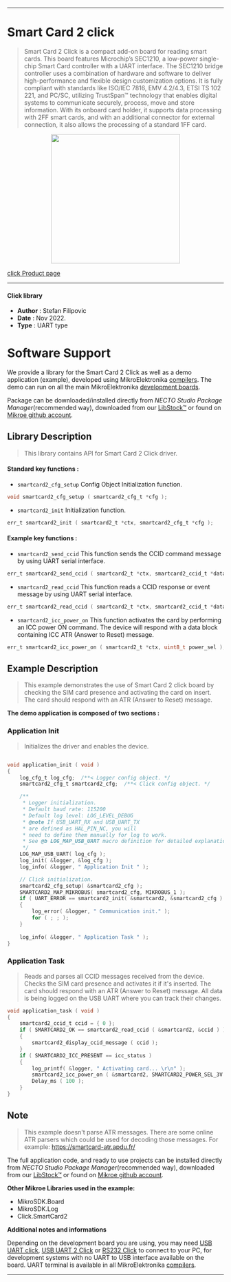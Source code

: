 
---
# Smart Card 2 click

> Smart Card 2 Click is a compact add-on board for reading smart cards. This board features Microchip’s SEC1210, a low-power single-chip Smart Card controller with a UART interface. The SEC1210 bridge controller uses a combination of hardware and software to deliver high-performance and flexible design customization options. It is fully compliant with standards like ISO/IEC 7816, EMV 4.2/4.3, ETSI TS 102 221, and PC/SC, utilizing TrustSpan™ technology that enables digital systems to communicate securely, process, move and store information. With its onboard card holder, it supports data processing with 2FF smart cards, and with an additional connector for external connection, it also allows the processing of a standard 1FF card.

<p align="center">
  <img src="https://download.mikroe.com/images/click_for_ide/smartcard2_click.png" height=300px>
</p>

[click Product page](https://www.mikroe.com/smart-card-2-click)

---


#### Click library

- **Author**        : Stefan Filipovic
- **Date**          : Nov 2022.
- **Type**          : UART type


# Software Support

We provide a library for the Smart Card 2 Click
as well as a demo application (example), developed using MikroElektronika
[compilers](https://www.mikroe.com/necto-studio).
The demo can run on all the main MikroElektronika [development boards](https://www.mikroe.com/development-boards).

Package can be downloaded/installed directly from *NECTO Studio Package Manager*(recommended way), downloaded from our [LibStock&trade;](https://libstock.mikroe.com) or found on [Mikroe github account](https://github.com/MikroElektronika/mikrosdk_click_v2/tree/master/clicks).

## Library Description

> This library contains API for Smart Card 2 Click driver.

#### Standard key functions :

- `smartcard2_cfg_setup` Config Object Initialization function.
```c
void smartcard2_cfg_setup ( smartcard2_cfg_t *cfg );
```

- `smartcard2_init` Initialization function.
```c
err_t smartcard2_init ( smartcard2_t *ctx, smartcard2_cfg_t *cfg );
```

#### Example key functions :

- `smartcard2_send_ccid` This function sends the CCID command message by using UART serial interface.
```c
err_t smartcard2_send_ccid ( smartcard2_t *ctx, smartcard2_ccid_t *data_in );
```

- `smartcard2_read_ccid` This function reads a CCID response or event message by using UART serial interface.
```c
err_t smartcard2_read_ccid ( smartcard2_t *ctx, smartcard2_ccid_t *data_out );
```

- `smartcard2_icc_power_on` This function activates the card by performing an ICC power ON command. The device will respond with a data block containing ICC ATR (Answer to Reset) message.
```c
err_t smartcard2_icc_power_on ( smartcard2_t *ctx, uint8_t power_sel );
```

## Example Description

> This example demonstrates the use of Smart Card 2 click board by checking the SIM card presence and activating the card on insert. The card should respond with an ATR (Answer to Reset) message.

**The demo application is composed of two sections :**

### Application Init

> Initializes the driver and enables the device.

```c

void application_init ( void )
{
    log_cfg_t log_cfg;  /**< Logger config object. */
    smartcard2_cfg_t smartcard2_cfg;  /**< Click config object. */

    /** 
     * Logger initialization.
     * Default baud rate: 115200
     * Default log level: LOG_LEVEL_DEBUG
     * @note If USB_UART_RX and USB_UART_TX 
     * are defined as HAL_PIN_NC, you will 
     * need to define them manually for log to work. 
     * See @b LOG_MAP_USB_UART macro definition for detailed explanation.
     */
    LOG_MAP_USB_UART( log_cfg );
    log_init( &logger, &log_cfg );
    log_info( &logger, " Application Init " );

    // Click initialization.
    smartcard2_cfg_setup( &smartcard2_cfg );
    SMARTCARD2_MAP_MIKROBUS( smartcard2_cfg, MIKROBUS_1 );
    if ( UART_ERROR == smartcard2_init( &smartcard2, &smartcard2_cfg ) ) 
    {
        log_error( &logger, " Communication init." );
        for ( ; ; );
    }
    
    log_info( &logger, " Application Task " );
}

```

### Application Task

> Reads and parses all CCID messages received from the device. Checks the SIM card presence
and activates it if it's inserted. The card should respond with an ATR (Answer to Reset) message.
All data is being logged on the USB UART where you can track their changes.

```c
void application_task ( void )
{
    smartcard2_ccid_t ccid = { 0 };
    if ( SMARTCARD2_OK == smartcard2_read_ccid ( &smartcard2, &ccid ) )
    {
        smartcard2_display_ccid_message ( ccid );
    }
    if ( SMARTCARD2_ICC_PRESENT == icc_status )
    {
        log_printf( &logger, " Activating card... \r\n" );
        smartcard2_icc_power_on ( &smartcard2, SMARTCARD2_POWER_SEL_3V );
        Delay_ms ( 100 );
    }
}
```

## Note

> This example doesn't parse ATR messages.
There are some online ATR parsers which could be used for decoding those messages.
For example: https://smartcard-atr.apdu.fr/

The full application code, and ready to use projects can be installed directly from *NECTO Studio Package Manager*(recommended way), downloaded from our [LibStock&trade;](https://libstock.mikroe.com) or found on [Mikroe github account](https://github.com/MikroElektronika/mikrosdk_click_v2/tree/master/clicks).

**Other Mikroe Libraries used in the example:**

- MikroSDK.Board
- MikroSDK.Log
- Click.SmartCard2

**Additional notes and informations**

Depending on the development board you are using, you may need
[USB UART click](https://www.mikroe.com/usb-uart-click),
[USB UART 2 Click](https://www.mikroe.com/usb-uart-2-click) or
[RS232 Click](https://www.mikroe.com/rs232-click) to connect to your PC, for
development systems with no UART to USB interface available on the board. UART
terminal is available in all MikroElektronika
[compilers](https://shop.mikroe.com/compilers).

---
